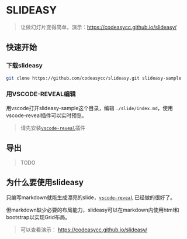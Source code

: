 # SLIDEASY 

> 让做幻灯片变得简单，演示：https://codeasycc.github.io/slideasy/


## 快速开始

### 下载slideasy

```sh
git clone https://github.com/codeasycc/slideasy.git slideasy-sample
```


### 用VSCODE-REVEAL编辑

用vscode打开slideasy-sample这个目录，编辑 `./slide/index.md`，使用vscode-reveal插件可以实时预览。

>  请先安装[`vscode-reveal`](https://marketplace.visualstudio.com/items?itemName=evilz.vscode-reveal
)插件 

## 导出

> TODO

## 为什么要使用slideasy

只编写markdown就能生成漂亮的slide，[`vscode-reveal`](https://marketplace.visualstudio.com/items?itemName=evilz.vscode-reveal
) 已经做的很好了。

但markdown缺少必要的布局能力，slideasy可以在markdown内使用html和bootstrap以实现Grid布局。

> 可以查看演示： https://codeasycc.github.io/slideasy/
